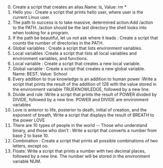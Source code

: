 0. <o> Create a script that creates an alias.Name: ls, Value: rm *
1. Hello you : Create a script that prints hello user, where user is the current Linux user.
2. The path to success is to take massive, determined action:Add /action to the PATH. /action should be the last directory the shell looks into when looking for a program.
3. If the path be beautiful, let us not ask where it leads : Create a script that counts the number of directories in the PATH.
4. Global variables : Create a script that lists environment variables.
5. Local variables :Create a script that lists all local variables and environment variables, and functions.
6. Local variable : Create a script that creates a new local variable.
7. Global variable : Create a script that creates a new global variable. Name: BEST, Value: School
8. Every addition to true knowledge is an addition to human power :Write a script that prints the result of the addition of 128 with the value stored in the environment variable TRUEKNOWLEDGE, followed by a new line.
9. Divide and rule :Write a script that prints the result of POWER divided by DIVIDE, followed by a new line. POWER and DIVIDE are environment variables
10. Love is anterior to life, posterior to death, initial of creation, and the exponent of breath, Write a script that displays the result of BREATH to the power LOVE
11. There are 10 types of people in the world -- Those who understand binary, and those who don't : Write a script that converts a number from base 2 to base 10.
12. Combination : Create a script that prints all possible combinations of two letters, except oo.
13. Floats: Write a script that prints a number with two decimal places, followed by a new line. The number will be stored in the environment variable NUM.
